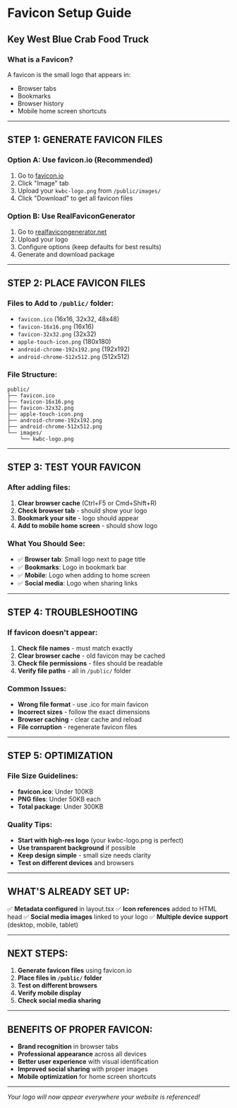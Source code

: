# Favicon Setup Guide
## Key West Blue Crab Food Truck

### **What is a Favicon?**
A favicon is the small logo that appears in:
- Browser tabs
- Bookmarks
- Browser history
- Mobile home screen shortcuts

---

## **STEP 1: GENERATE FAVICON FILES**

### **Option A: Use favicon.io (Recommended)**
1. Go to [favicon.io](https://favicon.io/)
2. Click "Image" tab
3. Upload your `kwbc-logo.png` from `/public/images/`
4. Click "Download" to get all favicon files

### **Option B: Use RealFaviconGenerator**
1. Go to [realfavicongenerator.net](https://realfavicongenerator.net/)
2. Upload your logo
3. Configure options (keep defaults for best results)
4. Generate and download package

---

## **STEP 2: PLACE FAVICON FILES**

### **Files to Add to `/public/` folder:**
- `favicon.ico` (16x16, 32x32, 48x48)
- `favicon-16x16.png` (16x16)
- `favicon-32x32.png` (32x32)
- `apple-touch-icon.png` (180x180)
- `android-chrome-192x192.png` (192x192)
- `android-chrome-512x512.png` (512x512)

### **File Structure:**
```
public/
├── favicon.ico
├── favicon-16x16.png
├── favicon-32x32.png
├── apple-touch-icon.png
├── android-chrome-192x192.png
├── android-chrome-512x512.png
└── images/
    └── kwbc-logo.png
```

---

## **STEP 3: TEST YOUR FAVICON**

### **After adding files:**
1. **Clear browser cache** (Ctrl+F5 or Cmd+Shift+R)
2. **Check browser tab** - should show your logo
3. **Bookmark your site** - logo should appear
4. **Add to mobile home screen** - should show logo

### **What You Should See:**
- ✅ **Browser tab**: Small logo next to page title
- ✅ **Bookmarks**: Logo in bookmark bar
- ✅ **Mobile**: Logo when adding to home screen
- ✅ **Social media**: Logo when sharing links

---

## **STEP 4: TROUBLESHOOTING**

### **If favicon doesn't appear:**
1. **Check file names** - must match exactly
2. **Clear browser cache** - old favicon may be cached
3. **Check file permissions** - files should be readable
4. **Verify file paths** - all in `/public/` folder

### **Common Issues:**
- **Wrong file format** - use .ico for main favicon
- **Incorrect sizes** - follow the exact dimensions
- **Browser caching** - clear cache and reload
- **File corruption** - regenerate favicon files

---

## **STEP 5: OPTIMIZATION**

### **File Size Guidelines:**
- **favicon.ico**: Under 100KB
- **PNG files**: Under 50KB each
- **Total package**: Under 300KB

### **Quality Tips:**
- **Start with high-res logo** (your kwbc-logo.png is perfect)
- **Use transparent background** if possible
- **Keep design simple** - small size needs clarity
- **Test on different devices** and browsers

---

## **WHAT'S ALREADY SET UP:**

✅ **Metadata configured** in layout.tsx
✅ **Icon references** added to HTML head
✅ **Social media images** linked to your logo
✅ **Multiple device support** (desktop, mobile, tablet)

---

## **NEXT STEPS:**

1. **Generate favicon files** using favicon.io
2. **Place files in `/public/` folder**
3. **Test on different browsers**
4. **Verify mobile display**
5. **Check social media sharing**

---

## **BENEFITS OF PROPER FAVICON:**

- **Brand recognition** in browser tabs
- **Professional appearance** across all devices
- **Better user experience** with visual identification
- **Improved social sharing** with proper images
- **Mobile optimization** for home screen shortcuts

---

*Your logo will now appear everywhere your website is referenced!*
